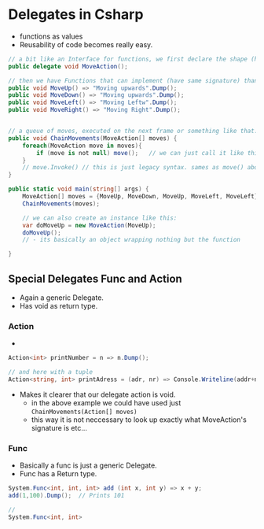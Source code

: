 # Delegates in Csharp
- functions as values
- Reusability of code becomes really easy.
```csharp
// a bit like an Interface for functions, we first declare the shape (here void with no params)
public delegate void MoveAction();

// then we have Functions that can implement (have same signature) than our delegate
public void MoveUp() => "Moving upwards".Dump();
public void MoveDown() => "Moving upwards".Dump();
public void MoveLeft() => "Moving Leftw".Dump();
public void MoveRight() => "Moving Right".Dump();


// a queue of moves, executed on the next frame or something like that:
public void ChainMovements(MoveAction[] moves) {
    foreach(MoveAction move in moves){
        if (move is not null) move();   // we can just call it like this 
    }
    // move.Invoke() // this is just legacy syntax. sames as move() above.
}

public static void main(string[] args) {
    MoveAction[] moves = {MoveUp, MoveDown, MoveUp, MoveLeft, MoveLeft};
    ChainMovements(moves);

    // we can also create an instance like this:
    var doMoveUp = new MoveAction(MoveUp);
    doMoveUp();
    // - its basically an object wrapping nothing but the function

}
```

## Special Delegates Func and Action
- Again a generic Delegate.
- Has void as return type.
### Action
-
```csharp
Action<int> printNumber = n => n.Dump();

// and here with a tuple
Action<string, int> printAdress = (adr, nr) => Console.Writeline(addr+nr);
```
- Makes it clearer that our delegate action is void.
    - in the above example we could have used just `ChainMovements(Action[] moves)`
    - this way it is not neccessary to look up exactly what MoveAction's signature is etc...

### Func
- Basically a func is just a generic Delegate.
- Func has a Return type.
```csharp
System.Func<int, int, int> add (int x, int y) => x + y;
add(1,100).Dump();  // Prints 101

// 
System.Func<int, int>
```
